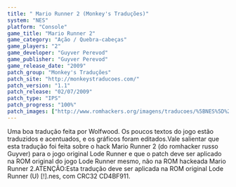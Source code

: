 ```yaml
---
title: " Mario Runner 2 (Monkey's Traduções)"
system: "NES"
platform: "Console"
game_title: "Mario Runner 2"
game_category: "Ação / Quebra-cabeças"
game_players: "2"
game_developer: "Guyver Perevod"
game_publisher: "Guyver Perevod"
game_release_date: "2009"
patch_group: "Monkey's Traduções"
patch_site: "http://monkeystraducoes.com/"
patch_version: "1.1"
patch_release: "02/07/2009"
patch_type: "IPS"
patch_progress: "100%"
patch_images: ["http://www.romhackers.org/imagens/traducoes/%5BNES%5D%20Mario%20Runner%202%20-%20Monkey's%20Tradu%C3%A7%C3%B5es%20-%201.png","http://www.romhackers.org/imagens/traducoes/%5BNES%5D%20Mario%20Runner%202%20-%20Monkey's%20Tradu%C3%A7%C3%B5es%20-%202.png","http://www.romhackers.org/imagens/traducoes/%5BNES%5D%20Mario%20Runner%202%20-%20Monkey's%20Tradu%C3%A7%C3%B5es%20-%203.png"]
---
```

Uma boa tradução feita por Wolfwood. Os poucos textos do jogo estão traduzidos e acentuados, e os gráficos foram editados.Vale salientar que esta tradução foi feita sobre o hack Mario Runner 2 (do romhacker russo Guyver) para o jogo original Lode Runner e que o patch deve ser aplicado na ROM original do jogo Lode Runner mesmo, não na ROM hackeada Mario Runner 2.ATENÇÃO:Esta tradução deve ser aplicada na ROM original Lode Runner (U) [!].nes, com CRC32 CD4BF911.